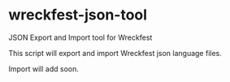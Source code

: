 # wreckfest-json-tool
JSON Export and Import tool for Wreckfest

This script will export and import Wreckfest json language files.

Import will add soon.
